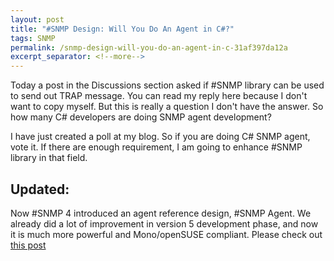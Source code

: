 ```yaml
---
layout: post
title: "#SNMP Design: Will You Do An Agent in C#?"
tags: SNMP
permalink: /snmp-design-will-you-do-an-agent-in-c-31af397da12a
excerpt_separator: <!--more-->
---
```

Today a post in the Discussions section asked if #SNMP library can be used to send out TRAP message. You can read my reply here because I don't want to copy myself. But this is really a question I don't have the answer. So how many C# developers are doing SNMP agent development?

I have just created a poll at my blog. So if you are doing C# SNMP agent, vote it. If there are enough requirement, I am going to enhance #SNMP library in that field.

## Updated:

Now #SNMP 4 introduced an agent reference design, #SNMP Agent. We already did a lot of improvement in version 5 development phase, and now it is much more powerful and Mono/openSUSE compliant. Please check out [this post](/catpaw-rumors-we-are-truly-mono-ready-7c2a1d07835d)
<!--more-->